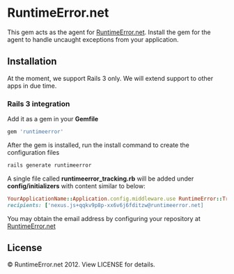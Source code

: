 # RuntimeError.net

This gem acts as the agent for [RuntimeError.net](http://runtimeerror.net). Install the gem for the agent to handle uncaught exceptions from your application.

## Installation

At the moment, we support Rails 3 only. We will extend support to other apps in due time.

### Rails 3 integration

Add it as a gem in your __Gemfile__

``` ruby
gem 'runtimeerror'
```

After the gem is installed, run the install command to create the configuration files

``` sh
rails generate runtimeerror
```

A single file called __runtimeerror_tracking.rb__ will be added under __config/initializers__ with content similar to below:

``` ruby
YourApplicationName::Application.config.middleware.use RuntimeError::Tracker,
recipients: ['nexus.js+qqkv9p8p-xx6v6j6fditzw@runtimeerror.net]
```

You may obtain the email address by configuring your repository at [RuntimeError.net](http://runtimeerror.net)

## License

&copy; RuntimeError.net 2012. View LICENSE for details.
